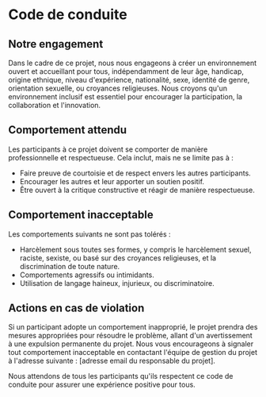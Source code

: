# Code de conduite

## Notre engagement

Dans le cadre de ce projet, nous nous engageons à créer un environnement ouvert et accueillant pour tous, indépendamment de leur âge, handicap, origine ethnique, niveau d'expérience, nationalité, sexe, identité de genre, orientation sexuelle, ou croyances religieuses. Nous croyons qu'un environnement inclusif est essentiel pour encourager la participation, la collaboration et l'innovation.

## Comportement attendu

Les participants à ce projet doivent se comporter de manière professionnelle et respectueuse. Cela inclut, mais ne se limite pas à :
- Faire preuve de courtoisie et de respect envers les autres participants.
- Encourager les autres et leur apporter un soutien positif.
- Être ouvert à la critique constructive et réagir de manière respectueuse.

## Comportement inacceptable

Les comportements suivants ne sont pas tolérés :
- Harcèlement sous toutes ses formes, y compris le harcèlement sexuel, raciste, sexiste, ou basé sur des croyances religieuses, et la discrimination de toute nature.
- Comportements agressifs ou intimidants.
- Utilisation de langage haineux, injurieux, ou discriminatoire.

## Actions en cas de violation

Si un participant adopte un comportement inapproprié, le projet prendra des mesures appropriées pour résoudre le problème, allant d'un avertissement à une expulsion permanente du projet. Nous vous encourageons à signaler tout comportement inacceptable en contactant l'équipe de gestion du projet à l'adresse suivante : [adresse email du responsable du projet].

Nous attendons de tous les participants qu'ils respectent ce code de conduite pour assurer une expérience positive pour tous.

